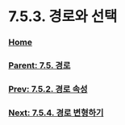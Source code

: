 # 7.5.3. 경로와 선택

### [Home](./00-home.md)
### [Parent: 7.5. 경로](./07-05-00-paths.md)
### [Prev: 7.5.2. 경로 속성](./07-05-02-path-properties.md)
### [Next: 7.5.4. 경로 변형하기](./07-05-04-transforming-paths.md)
